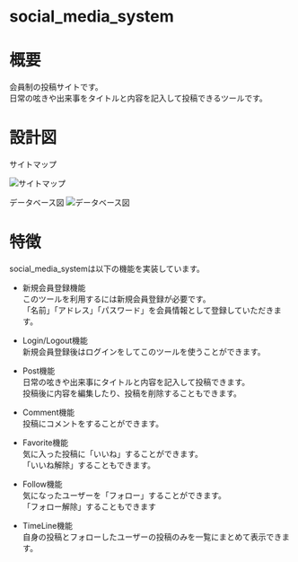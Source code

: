 # social_media_system

# 概要
会員制の投稿サイトです。  
日常の呟きや出来事をタイトルと内容を記入して投稿できるツールです。

# 設計図

サイトマップ

![サイトマップ](https://gyazo.com/e9e36f89a0bf00645ca6085f2bb614f2/raw)


データベース図
![データベース図](https://gyazo.com/e8ce73256dd4e14b7485d86e899c65f8/raw)


# 特徴
social_media_systemは以下の機能を実装しています。

- 新規会員登録機能  
このツールを利用するには新規会員登録が必要です。  
「名前」「アドレス」「パスワード」を会員情報として登録していただきます。

- Login/Logout機能  
新規会員登録後はログインをしてこのツールを使うことができます。

- Post機能  
日常の呟きや出来事にタイトルと内容を記入して投稿できます。  
投稿後に内容を編集したり、投稿を削除することもできます。

- Comment機能  
投稿にコメントをすることができます。

- Favorite機能  
気に入った投稿に「いいね」することができます。  
「いいね解除」することもできます。

- Follow機能  
気になったユーザーを「フォロー」することができます。  
「フォロー解除」することもできます

- TimeLine機能  
自身の投稿とフォローしたユーザーの投稿のみを一覧にまとめて表示できます。

